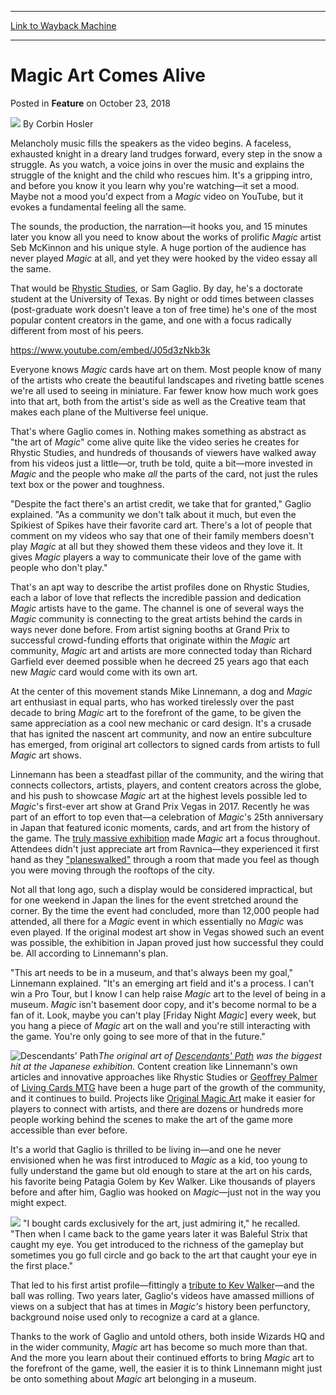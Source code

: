 
---
[Link to Wayback Machine](https://web.archive.org/web/20181027105826/https://magic.wizards.com/en/articles/archive/feature/magic-art-comes-alive-2018-10-23)

[_metadata_:wayback_url]:- "https://magic.wizards.com/en/articles/archive/feature/magic-art-comes-alive-2018-10-23"
[_metadata_:wayback_raw_url]:- "https://web.archive.org/web/20181027105826id_/https://magic.wizards.com/en/articles/archive/feature/magic-art-comes-alive-2018-10-23"
[_metadata_:wayback_capture_timestamp]:- "2018-10-27 10:58:26+00:00"
[_metadata_:publish_date]:- "2018-10-23"
[_metadata_:description]:- "Magic art transports us to worlds throughout the Multiverse and ignites our imaginations. It brings the game to life."
[_metadata_:generator]:- "Drupal 7 (http://drupal.org)"
---


Magic Art Comes Alive
=====================



 Posted in **Feature**
 on October 23, 2018 






![](https://media.magic.wizards.com/styles/auth_small/public/images/person/hosler.jpg)
By Corbin Hosler











Melancholy music fills the speakers as the video begins. A faceless, exhausted knight in a dreary land trudges forward, every step in the snow a struggle. As you watch, a voice joins in over the music and explains the struggle of the knight and the child who rescues him. It's a gripping intro, and before you know it you learn why you're watching—it set a mood. Maybe not a mood you'd expect from a *Magic* video on YouTube, but it evokes a fundamental feeling all the same.


The sounds, the production, the narration—it hooks you, and 15 minutes later you know all you need to know about the works of prolific *Magic* artist Seb McKinnon and his unique style. A huge portion of the audience has never played *Magic* at all, and yet they were hooked by the video essay all the same.


That would be [Rhystic Studies](https://www.youtube.com/channel/UC8e0Sg8TmRRFJytjEGhmVTg), or Sam Gaglio. By day, he's a doctorate student at the University of Texas. By night or odd times between classes (post-graduate work doesn't leave a ton of free time) he's one of the most popular content creators in the game, and one with a focus radically different from most of his peers.


<https://www.youtube.com/embed/J05d3zNkb3k>


Everyone knows *Magic* cards have art on them. Most people know of many of the artists who create the beautiful landscapes and riveting battle scenes we're all used to seeing in miniature. Far fewer know how much work goes into that art, both from the artist's side as well as the Creative team that makes each plane of the Multiverse feel unique.


That's where Gaglio comes in. Nothing makes something as abstract as "the art of *Magic*" come alive quite like the video series he creates for Rhystic Studies, and hundreds of thousands of viewers have walked away from his videos just a little—or, truth be told, quite a bit—more invested in *Magic* and the people who make *all* the parts of the card, not just the rules text box or the power and toughness.


"Despite the fact there's an artist credit, we take that for granted," Gaglio explained. "As a community we don't talk about it much, but even the Spikiest of Spikes have their favorite card art. There's a lot of people that comment on my videos who say that one of their family members doesn't play *Magic* at all but they showed them these videos and they love it. It gives *Magic* players a way to communicate their love of the game with people who don't play."


That's an apt way to describe the artist profiles done on Rhystic Studies, each a labor of love that reflects the incredible passion and dedication *Magic* artists have to the game. The channel is one of several ways the *Magic* community is connecting to the great artists behind the cards in ways never done before. From artist signing booths at Grand Prix to successful crowd-funding efforts that originate within the *Magic* art community, *Magic* art and artists are more connected today than Richard Garfield ever deemed possible when he decreed 25 years ago that each new *Magic* card would come with its own art.


At the center of this movement stands Mike Linnemann, a dog and *Magic* art enthusiast in equal parts, who has worked tirelessly over the past decade to bring *Magic* art to the forefront of the game, to be given the same appreciation as a cool new mechanic or card design. It's a crusade that has ignited the nascent art community, and now an entire subculture has emerged, from original art collectors to signed cards from artists to full *Magic* art shows.


Linnemann has been a steadfast pillar of the community, and the wiring that connects collectors, artists, players, and content creators across the globe, and his push to showcase *Magic* art at the highest levels possible led to *Magic*'s first-ever art show at Grand Prix Vegas in 2017. Recently he was part of an effort to top even that—a celebration of *Magic*'s 25th anniversary in Japan that featured iconic moments, cards, and art from the history of the game. The [truly massive exhibition](https://www.coolstuffinc.com/a/vorthosmike-09262018-magic-art-show-big-in-japan) made *Magic* art a focus throughout. Attendees didn't just appreciate art from Ravnica—they experienced it first hand as they ["planeswalked"](https://www.youtube.com/watch?v=Af2UKyPagbY) through a room that made you feel as though you were moving through the rooftops of the city.


Not all that long ago, such a display would be considered impractical, but for one weekend in Japan the lines for the event stretched around the corner. By the time the event had concluded, more than 12,000 people had attended, all there for a *Magic* event in which essentially no *Magic* was even played. If the original modest art show in Vegas showed such an event was possible, the exhibition in Japan proved just how successful they could be. All according to Linnemann's plan.


"This art needs to be in a museum, and that's always been my goal," Linnemann explained. "It's an emerging art field and it's a process. I can't win a Pro Tour, but I know I can help raise *Magic* art to the level of being in a museum. *Magic* isn't basement door copy, and it's become normal to be a fan of it. Look, maybe you can't play [Friday Night *Magic*] every week, but you hang a piece of *Magic* art on the wall and you're still interacting with the game. You're only going to see more of that in the future."



![Descendants' Path](https://media.wizards.com/2018/images/daily/lHayjHci63.jpg)*The original art of [Descendants' Path](http://gatherer.wizards.com/Pages/Card/Details.aspx?name=Descendants%27+Path) was the biggest hit at the Japanese exhibition.*
Content creation like Linnemann's own articles and innovative approaches like Rhystic Studies or [Geoffrey Palmer](https://twitter.com/livingcardsmtg) of [Living Cards MTG](https://www.youtube.com/watch?v=kgyYdt8AxCY) have been a huge part of the growth of the community, and it continues to build. Projects like [Original Magic Art](https://www.originalmagicart.store/) make it easier for players to connect with artists, and there are dozens or hundreds more people working behind the scenes to make the art of the game more accessible than ever before.


It's a world that Gaglio is thrilled to be living in—and one he never envisioned when he was first introduced to *Magic* as a kid, too young to fully understand the game but old enough to stare at the art on his cards, his favorite being Patagia Golem by Kev Walker. Like thousands of players before and after him, Gaglio was hooked on *Magic*—just not in the way you might expect.



![](https://media.wizards.com/2018/images/daily/FUUWFff1yw.png)
"I bought cards exclusively for the art, just admiring it," he recalled. "Then when I came back to the game years later it was Baleful Strix that caught my eye. You get introduced to the richness of the gameplay but sometimes you go full circle and go back to the art that caught your eye in the first place."


That led to his first artist profile—fittingly a [tribute to Kev Walker](https://www.youtube.com/watch?v=tHQT4p_E5QA)—and the ball was rolling. Two years later, Gaglio's videos have amassed millions of views on a subject that has at times in *Magic's* history been perfunctory, background noise used only to recognize a card at a glance.


Thanks to the work of Gaglio and untold others, both inside Wizards HQ and in the wider community, *Magic* art has become so much more than that. And the more you learn about their continued efforts to bring *Magic* art to the forefront of the game, well, the easier it is to think Linnemann might just be onto something about *Magic* art belonging in a museum.







